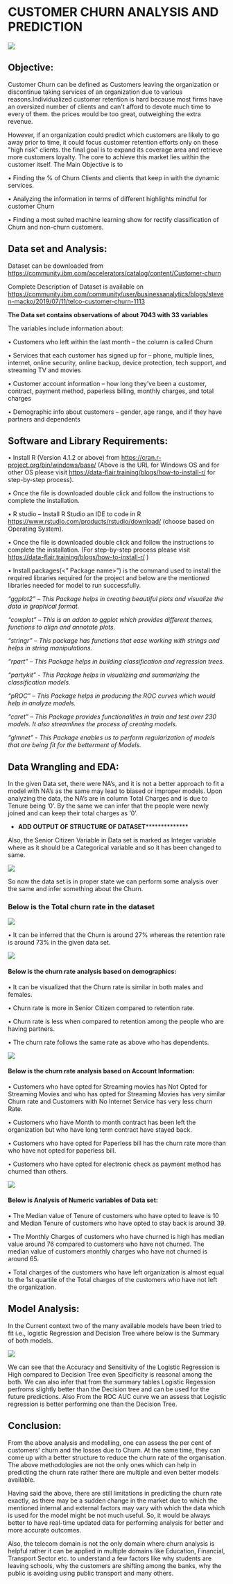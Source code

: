 # CUSTOMER CHURN ANALYSIS AND PREDICTION

<img src="https://kranthi.me/wp-content/uploads/2020/04/Telecom_Churn_Prediction-e1587281300645.jpg">
 

## Objective:
Customer Churn can be defined as Customers leaving the organization or discontinue taking services of an organization due to 
various reasons.Individualized customer retention is hard because most firms have an oversized number of clients and can't 
afford to devote much time to every of them. the prices would be too great, outweighing the extra revenue. 

However, if an organization could predict which customers are likely to go away prior to time, it could focus customer retention efforts 
only on these "high risk" clients. the final goal is to expand its coverage area and retrieve more customers loyalty. The core to achieve 
this market lies within the customer itself.
The Main Objective is to

•	Finding the % of Churn Clients and clients that keep in with the dynamic services. 

•	Analyzing the information in terms of different highlights mindful for customer Churn 

•	Finding a most suited machine learning show for rectify classification of Churn and non-churn customers.

## Data set and Analysis:

Dataset can be downloaded from https://community.ibm.com/accelerators/catalog/content/Customer-churn

Complete Description of Dataset is available on https://community.ibm.com/community/user/businessanalytics/blogs/steven-macko/2019/07/11/telco-customer-churn-1113


**The Data set contains observations of about 7043 with 33 variables**

The variables include information about:

•	Customers who left within the last month – the column is called Churn

•	Services that each customer has signed up for – phone, multiple lines, internet, online security, online backup, device protection, tech support, and streaming TV and movies

•	Customer account information – how long they’ve been a customer, contract, payment method, paperless billing, monthly charges, and total charges

•	Demographic info about customers – gender, age range, and if they have partners and dependents


## Software and Library Requirements:

•	Install R (Version 4.1.2 or above) from https://cran.r-project.org/bin/windows/base/
(Above is the URL for Windows OS and for other OS please visit https://data-flair.training/blogs/how-to-install-r/ for step-by-step process).

•	Once the file is downloaded double click and follow the instructions to complete the installation.

•	R studio – Install R Studio an IDE to code in R  https://www.rstudio.com/products/rstudio/download/  (choose based on Operating System).

•	Once the file is downloaded double click and follow the instructions to complete the installation.
(For step-by-step process please visit https://data-flair.training/blogs/how-to-install-r/ )

•	Install.packages(<” Package name>”) is the command used to install the required libraries required for the project and below are the mentioned libraries needed for model to run successfully.

_“ggplot2” – This Package helps in creating beautiful plots and visualize the data in graphical format._

_“cowplot” – This is an addon to ggplot which provides different themes, functions to align and annotate plots._

_“stringr” – This package has functions that ease working with strings and helps in string manipulations._

_“rpart” – This Package helps in building classification and regression trees._

_“partykit” - This Package helps in visualizing and summarizing the classification models._

_“pROC” – This Package helps in producing the ROC curves which would help in analyze models._

_“caret” – This Package provides functionalities in train and test over 230 models. It also streamlines the process of creating models._

_“glmnet” - This Package enables us to perform regularization of models that are being fit for the betterment of Models._

## Data Wrangling and EDA:

In the given Data set, there were NA’s, and it is not a better approach to fit a model with NA’s as the same may lead to biased or improper models. Upon analyzing the data, the NA’s are in column Total Charges and is due to Tenure being ‘0’. By the same we can infer that the people were newly joined and can keep their total charges as ‘0’.

* **************ADD OUTPUT OF STRUCTURE OF DATASET****************************
  
Also, the Senior Citizen Variable in Data set is marked as Integer variable where as it should be a Categorical variable and so it has been changed to same.

<img src="https://github.com/ACM40960/project-Pyate/blob/main/images/Senior%20Citizen.png">
 
So now the data set is in proper state we can perform some analysis over the same and infer something about the Churn.

### Below is the Total churn rate in the dataset 

<img src="https://github.com/ACM40960/project-Pyate/blob/main/images/Churn%20Percent.png">
 
•	It can be inferred that the Churn is around 27% whereas the retention rate is around 73% in the given data set.

<img src="https://github.com/ACM40960/project-Pyate/blob/main/images/Churn%20based%20on%20Demographics.png">

#### Below is the churn rate analysis based on demographics:
 
•	It can be visualized that the Churn rate is similar in both males and females.

•	Churn rate is more in Senior Citizen compared to retention rate.

•	Churn rate is less when compared to retention among the people who are having partners.

•	The churn rate follows the same rate as above who has dependents.

<img src="https://github.com/ACM40960/project-Pyate/blob/main/images/Churn%20Based%20on%20Account%20info.png">

#### Below is the churn rate analysis based on Account Information:
 
•	Customers who have opted for Streaming movies has Not Opted for Streaming Movies and who has opted for Streaming Movies has very similar Churn rate and Customers with No Internet Service has very less churn Rate.

•	Customers who have Month to month contract has been left the organization but who have long term contract have stayed back.

•	Customers who have opted for Paperless bill has the churn rate more than who have not opted for paperless bill.

•	Customers who have opted for electronic check as payment method has churned than others.

<img src="https://github.com/ACM40960/project-Pyate/blob/main/images/Boxplots%20of%20Churn%20on%20different%20variables.png">

#### Below is Analysis of Numeric variables of Data set:
 
•	The Median value of Tenure of customers who have opted to leave is 10 and Median Tenure of customers who have opted to stay back is around 39.

•	The Monthly Charges of customers who have churned is high has median value around 76 compared to customers who have not churned. The median value of customers monthly charges who have not churned is around 65.

•	Total charges of the customers who have left organization is almost equal to the 1st quartile of the Total charges of the customers who have not left the organization.





## Model Analysis:

In the Current context two of the many available models have been tried to fit i.e., logistic Regression and Decision Tree where below is the Summary of both models. 

<img src="https://github.com/ACM40960/project-Pyate/blob/main/images/combined%20image.png">

We can see that the Accuracy and Sensitivity of the Logistic Regression is High compared to Decision Tree even Specificity is reasonal among the both. We can also infer that from the summary tables Logistic Regession perfroms slightly better than the Decision tree and can be used for the future predictions.
Also From the ROC AUC curve we an assess that Logistic regression is better performing one than the Decision Tree.

## Conclusion:
From the above analysis and modelling, one can assess the per cent of customers' churn and the losses due to Churn. At the same time, they can come up with a better structure to reduce the churn rate of the organisation. The above methodologies are not the only ones which can help in predicting the churn rate rather there are multiple and even better models available.

Having said the above, there are still limitations in predicting the churn rate exactly, as there may be a sudden change in the market due to which the mentioned internal and external factors may vary with which the data which is used for the model might be not much useful. So, it would be always better to have real-time updated data for performing analysis for better and more accurate outcomes.

Also, the telecom domain is not the only domain where churn analysis is helpful rather it can be applied in multiple domains like Education, Financial, Transport Sector etc. to understand a few factors like why students are leaving schools, why the customers are shifting among the banks, why the public is avoiding using public transport and many others.
